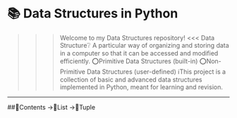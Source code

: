 # 📚 Data Structures in Python
>>> Welcome to my Data Structures repository! <<<
Data Structure❔
    A particular way of organizing and storing data in a computer so that it can be accessed and modified efficiently.
                ⭕Primitive Data Structures (built-in)
                ⭕Non-Primitive Data Structures (user-defined)
ℹ️This project is a collection of basic and advanced data structures implemented in Python, meant for learning and revision.

-----------------------------------------------------------------------------------------------------------------------------------

##📂Contents
->🔹List
->🔹Tuple
